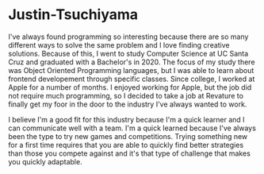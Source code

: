 # Justin-Tsuchiyama

I've always found programming so interesting because there are so many different ways to solve the same problem and I love finding creative solutions. Because of this, I went to study Computer Science at UC Santa Cruz and graduated with a Bachelor's in 2020. The focus of my study there was Object Oriented Programming languages, but I was able to learn about frontend developement through specific classes. Since college, I worked at Apple for a number of months. I enjoyed working for Apple, but the job did not require much programming, so I decided to take a job at Revature to finally get my foor in the door to the industry I've always wanted to work.

I believe I'm a good fit for this industry because I'm a quick learner and I can communicate well with a team. I'm a quick learned because I've always been the type to try new games and competitions. Trying something new for a first time requires that you are able to quickly find better strategies than those you compete against and it's that type of challenge that makes you quickly adaptable.
